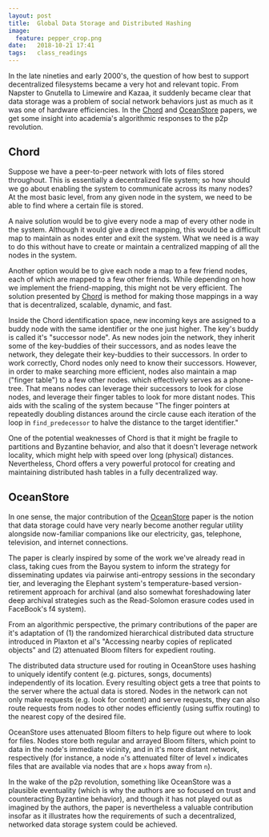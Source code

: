 ```yaml
---
layout: post
title:  Global Data Storage and Distributed Hashing 
image:
  feature: pepper_crop.png
date:   2018-10-21 17:41
tags:   class_readings
---
```


In the late nineties and early 2000's, the question of how best to support decentralized filesystems became a very hot and relevant topic. From Napster to Gnutella to Limewire and Kazaa, it suddenly became clear that data storage was a problem of social network behaviors just as much as it was one of hardware efficiencies. In the [Chord](https://pdos.csail.mit.edu/papers/chord:sigcomm01/chord_sigcomm.pdf) and [OceanStore](http://www.srhea.net/papers/asplos00.pdf) papers, we get some insight into academia's algorithmic responses to the p2p revolution.

## Chord

Suppose we have a peer-to-peer network with lots of files stored throughout. This is essentially a decentralized file system; so how should we go about enabling the system to communicate across its many nodes? At the most basic level, from any given node in the system, we need to be able to find where a certain file is stored. 

A naive solution would be to give every node a map of every other node in the system. Although it would give a direct mapping, this would be a difficult map to maintain as nodes enter and exit the system. What we need is a way to do this without have to create or maintain a centralized mapping of all the nodes in the system.

Another option would be to give each node a map to a few friend nodes, each of which are mapped to a few other friends. While depending on how we implement the friend-mapping, this might not be very efficient. The solution presented by [Chord](https://pdos.csail.mit.edu/papers/chord:sigcomm01/chord_sigcomm.pdf) is method for making those mappings in a way that is decentralized, scalable, dynamic, and fast.

Inside the Chord identification space, new incoming keys are assigned to a buddy node with the same identifier or the one just higher. The key's buddy is called it's "successor node". As new nodes join the network, they inherit some of the key-buddies of their successors, and as nodes leave the network, they delegate their key-buddies to their successors. In order to work correctly, Chord nodes only need to know their successors. However, in order to make searching more efficient, nodes also maintain a map ("finger table") to a few other nodes. which effectively serves as a phone-tree. That means nodes can leverage their successors to look for close nodes, and leverage their finger tables to look for more distant nodes. This aids with the scaling of the system because "The finger pointers at repeatedly doubling distances around the circle cause each iteration of the loop in `find_predecessor` to halve the distance to the target identifier."

One of the potential weaknesses of Chord is that it might be fragile to partitions and Byzantine behavior, and also that it doesn't leverage network locality, which might help with speed over long (physical) distances. Nevertheless, Chord offers a very powerful protocol for creating and maintaining distributed hash tables in a fully decentralized way.

## OceanStore

In one sense, the major contribution of the [OceanStore](http://www.srhea.net/papers/asplos00.pdf) paper is the notion that data storage could have very nearly become another regular utility alongside now-familiar companions like our electricity, gas, telephone, television, and internet connections. 

The paper is clearly inspired by some of the work we've already read in class, taking cues from the Bayou system to inform the strategy for disseminating updates via pairwise anti-entropy sessions in the secondary tier, and leveraging the Elephant system's temperature-based version-retirement approach for archival (and also somewhat foreshadowing later deep archival strategies such as the Read-Solomon erasure codes used in FaceBook's f4 system).

From an algorithmic perspective, the primary contributions of the paper are it's adaptation of (1) the randomized hierarchical distributed data structure introduced in Plaxton et al's "Accessing nearby copies of replicated objects" and (2) attenuated Bloom filters for expedient routing.

The distributed data structure used for routing in OceanStore uses hashing to uniquely identify content (e.g. pictures, songs, documents) independently of its location. Every resulting object gets a tree that points to the server where the actual data is stored. Nodes in the network can not only make requests (e.g. look for content) and serve requests, they can also route requests from nodes to other nodes efficiently (using suffix routing) to the nearest copy of the desired file.

OceanStore uses attenuated Bloom filters to help figure out where to look for files. Nodes store both regular and arrayed Bloom filters, which point to data in the node's immediate vicinity, and in it's more distant network, respectively (for instance, a node `n`'s attenuated filter of level `x` indicates files that are available via nodes that are `x` hops away from `n`).

In the wake of the p2p revolution, something like OceanStore was a plausible eventuality (which is why the authors are so focused on trust and counteracting Byzantine behavior), and though it has not played out as imagined by the authors, the paper is nevertheless a valuable contribution insofar as it illustrates how the requirements of such a decentralized, networked data storage system could be achieved.
